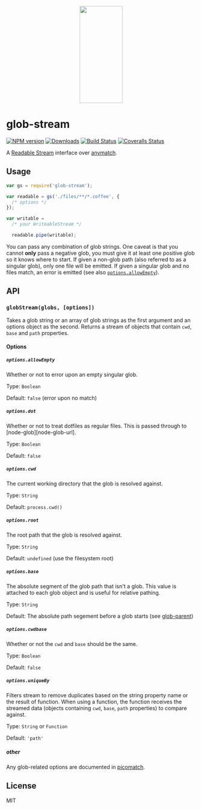 <p align="center">
  <a href="http://gulpjs.com">
    <img height="257" width="114" src="https://raw.githubusercontent.com/gulpjs/artwork/master/gulp-2x.png">
  </a>
</p>

# glob-stream

[![NPM version][npm-image]][npm-url] [![Downloads][downloads-image]][npm-url] [![Build Status][ci-image]][ci-url] [![Coveralls Status][coveralls-image]][coveralls-url]

A [Readable Stream][readable-stream-url] interface over [anymatch][anymatch-url].

## Usage

```js
var gs = require('glob-stream');

var readable = gs('./files/**/*.coffee', {
  /* options */
});

var writable =
  /* your WriteableStream */

  readable.pipe(writable);
```

You can pass any combination of glob strings. One caveat is that you cannot **only** pass a negative glob, you must give it at least one positive glob so it knows where to start. If given a non-glob path (also referred to as a singular glob), only one file will be emitted. If given a singular glob and no files match, an error is emitted (see also [`options.allowEmpty`][allow-empty-url]).

## API

### `globStream(globs, [options])`

Takes a glob string or an array of glob strings as the first argument and an options object as the second. Returns a stream of objects that contain `cwd`, `base` and `path` properties.

#### Options

##### `options.allowEmpty`

Whether or not to error upon an empty singular glob.

Type: `Boolean`

Default: `false` (error upon no match)

##### `options.dot`

Whether or not to treat dotfiles as regular files. This is passed through to [node-glob][node-glob-url].

Type: `Boolean`

Default: `false`

##### `options.cwd`

The current working directory that the glob is resolved against.

Type: `String`

Default: `process.cwd()`

##### `options.root`

The root path that the glob is resolved against.

Type: `String`

Default: `undefined` (use the filesystem root)

##### `options.base`

The absolute segment of the glob path that isn't a glob. This value is attached to each glob object and is useful for relative pathing.

Type: `String`

Default: The absolute path segement before a glob starts (see [glob-parent][glob-parent-url])

##### `options.cwdbase`

Whether or not the `cwd` and `base` should be the same.

Type: `Boolean`

Default: `false`

##### `options.uniqueBy`

Filters stream to remove duplicates based on the string property name or the result of function. When using a function, the function receives the streamed data (objects containing `cwd`, `base`, `path` properties) to compare against.

Type: `String` or `Function`

Default: `'path'`

##### other

Any glob-related options are documented in [picomatch][picomatch-options-url].

## License

MIT

<!-- prettier-ignore-start -->
[anymatch-url]: https://github.com/micromatch/anymatch
[picomatch-options-url]: https://github.com/micromatch/picomatch#options
[glob-parent-url]: https://github.com/es128/glob-parent
[allow-empty-url]: #optionsallowempty
[readable-stream-url]: https://nodejs.org/api/stream.html#stream_readable_streams

[downloads-image]: https://img.shields.io/npm/dm/glob-stream.svg?style=flat-square
[npm-url]: https://www.npmjs.com/package/glob-stream
[npm-image]: https://img.shields.io/npm/v/glob-stream.svg?style=flat-square

[ci-url]: https://github.com/gulpjs/glob-stream/actions?query=workflow:dev
[ci-image]: https://img.shields.io/github/actions/workflow/status/gulpjs/glob-stream/dev.yml?style=flat-square

[coveralls-url]: https://coveralls.io/r/gulpjs/glob-stream
[coveralls-image]: https://img.shields.io/coveralls/gulpjs/glob-stream/master.svg?style=flat-square
<!-- prettier-ignore-end -->
